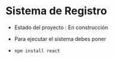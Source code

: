 <h1>Sistema de Registro</h1>

- Estado del proyecto : En construcción

- Para ejecutar el sistema debes poner
- ```npm install react```
